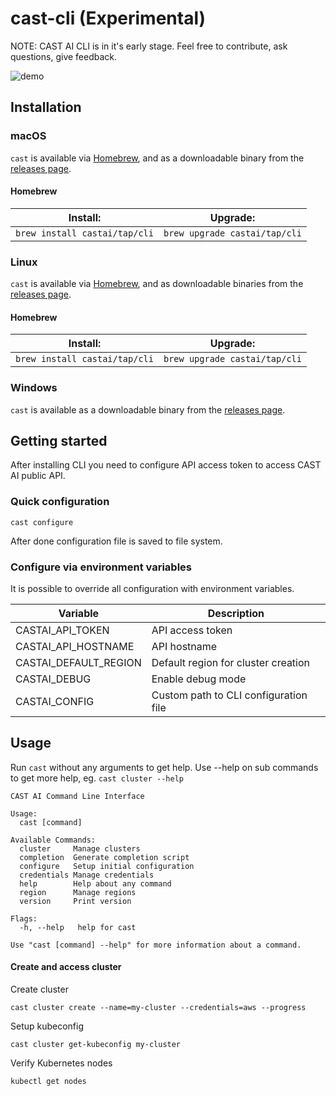 # cast-cli (Experimental)

NOTE: CAST AI CLI is in it's early stage. Feel free to contribute, ask questions, give feedback.

![demo](https://raw.githubusercontent.com/castai/cast-cli/master/cluster_create.gif)

## Installation

### macOS

`cast` is available via [Homebrew][], and as a downloadable binary from the [releases page][].

#### Homebrew

| Install:          | Upgrade:          |
| ----------------- | ----------------- |
| `brew install castai/tap/cli` | `brew upgrade castai/tap/cli` |

### Linux

`cast` is available via [Homebrew](#homebrew), and as downloadable binaries from the [releases page][].

#### Homebrew

| Install:          | Upgrade:          |
| ----------------- | ----------------- |
| `brew install castai/tap/cli` | `brew upgrade castai/tap/cli` |

### Windows

`cast` is available as a downloadable binary from the [releases page][].

## Getting started

After installing CLI you need to configure API access token to access CAST AI public API.

### Quick configuration

```
cast configure
```

After done configuration file is saved to file system.
	
### Configure via environment variables
It is possible to override all configuration with environment variables.

| Variable          | Description          
| ----------------- | ----------------- |
| CASTAI_API_TOKEN | API access token |
| CASTAI_API_HOSTNAME | API hostname |
| CASTAI_DEFAULT_REGION | Default region for cluster creation |
| CASTAI_DEBUG | Enable debug mode | 
| CASTAI_CONFIG | Custom path to CLI configuration file |

## Usage

Run `cast` without any arguments to get help. Use --help on sub commands to get more help, eg. `cast cluster --help` 

```
CAST AI Command Line Interface

Usage:
  cast [command]

Available Commands:
  cluster     Manage clusters
  completion  Generate completion script
  configure   Setup initial configuration
  credentials Manage credentials
  help        Help about any command
  region      Manage regions
  version     Print version

Flags:
  -h, --help   help for cast

Use "cast [command] --help" for more information about a command.
```

#### Create and access cluster

Create cluster
```
cast cluster create --name=my-cluster --credentials=aws --progress
```

Setup kubeconfig
```
cast cluster get-kubeconfig my-cluster
```

Verify Kubernetes nodes
```
kubectl get nodes
```

[Homebrew]: https://brew.sh
[releases page]: https://github.com/castai/cli/releases/latest
